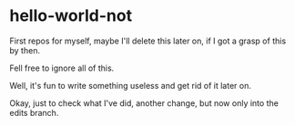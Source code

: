 # hello-world-not
First repos for myself, maybe I'll delete this later on, if I got a grasp of this by then.

Fell free to ignore all of this.

Well, it's fun to write something useless and get rid of it later on.

Okay, just to check what I've did, another change, but now only into the edits branch.

